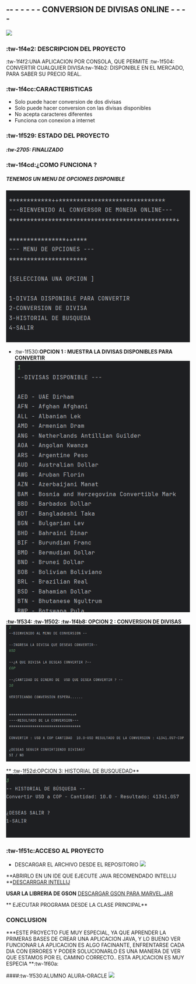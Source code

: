 ## -- - - - - -  CONVERSION DE DIVISAS ONLINE - - - - 

![](https://www.gerencie.com/wp-content/uploads/tipo-de-cambio.png)

###  :tw-1f4e2: DESCRIPCION DEL PROYECTO
:tw-1f4f2:UNA APLICACION POR CONSOLA, QUE PERMITE :tw-1f504: CONVERTIR CUALQUIER DIVISA:tw-1f4b2: DISPONIBLE EN EL MERCADO, PARA SABER SU PRECIO REAL.

### :tw-1f4cc:CARACTERISTICAS 
- Solo puede hacer conversion de dos divisas
- Solo puede hacer conversion con las divisas disponibles
- No acepta caracteres diferentes 
- Funciona con conexion a internet

### :tw-1f529: ESTADO DEL PROYECTO
#####  :tw-2705: FINALIZADO

### :tw-1f4cd:¿COMO FUNCIONA ? 

##### TENEMOS UN MENU DE OPCIONES DISPONIBLE
![](https://github.com/CHECHO666/CONVERSION-MONEDA/blob/master/menu1.png?raw=true)

- :tw-1f530:**OPCION 1 : 
MUESTRA LA DIVISAS DISPONIBLES PARA CONVERTIR**
 ![](https://github.com/CHECHO666/CONVERSION-MONEDA/blob/master/DF/OPCION%201.png?raw=true)
 
**:tw-1f534: :tw-1f502: :tw-1f4b8: OPCION 2 : 
CONVERSION DE DIVISAS**
 ![](https://github.com/CHECHO666/CONVERSION-MONEDA/blob/master/DF/OPCION2.png?raw=true)

** :tw-1f52d:OPCION 3:
 HISTORIAL DE BUSQUEDAD**
  ![](https://github.com/CHECHO666/CONVERSION-MONEDA/blob/master/DF/OPCION3.png?raw=true)

### :tw-1f51c:ACCESO AL PROYECTO
- DESCARGAR EL ARCHIVO DESDE EL REPOSITORIO
 ![](https://media.licdn.com/dms/image/D5622AQHjJR1REYq9Lg/feedshare-shrink_800/0/1703828025177?e=1723075200&v=beta&t=16YpFZEug9O9IQmqI8XbIMXGwponcEVQ7ArqibcX8iU)
 
 **ABRIRLO EN UN IDE QUE EJECUTE JAVA RECOMENDADO INTELLIJ
 **[DESCARRGAR INTELLIJ](https://www.jetbrains.com/es-es/idea/ "INTELLIJ")
 
 **USAR LA LIBRERIA DE GSON** [DESCARGAR GSON PARA MARVEL.JAR](https://repo1.maven.org/maven2/com/google/code/gson/gson/2.11.0/gson-2.11.0.jar "GSON")
 
  ** EJECUTAR PROGRAMA DESDE LA CLASE PRINCIPAL**
 
### CONCLUSION
***ESTE PROYECTO FUE MUY ESPECIAL, YA QUE APRENDER LA PRIMERAS BASES DE CREAR UNA APLICACION JAVA, Y LO BUENO VER FUNCIONAR LA APLICACION ES ALGO FACINANTE, ENFRENTARSE CADA DIA CON ERRORES Y PODER SOLUCIONARLO ES UNA MANERA DE VER QUE ESTAMOS POR EL CAMINO CORRECTO.. ESTA APLICACION ES MUY ESPECIA **:tw-1f60a:

####:tw-1f530:ALUMNO ALURA-ORACLE
![](https://avatars.githubusercontent.com/u/4975968?s=280&v=4)



